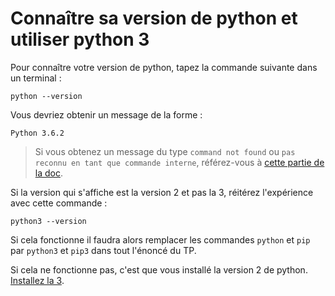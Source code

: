 # Connaître sa version de python et utiliser python 3

Pour connaître votre version de python, tapez la commande suivante dans un terminal :

```
python --version
```

Vous devriez obtenir un message de la forme :

```
Python 3.6.2
```

> Si vous obtenez un message du type `command not found` ou `pas reconnu en tant que commande interne`, référez-vous à [cette partie de la doc](./regler-les-problemes-de-path.md).

Si la version qui s'affiche est la version 2 et pas la 3, réitérez l'expérience avec cette commande :

```
python3 --version
```

Si cela fonctionne il faudra alors remplacer les commandes `python` et `pip` par `python3` et `pip3` dans tout l'énoncé du TP.

Si cela ne fonctionne pas, c'est que vous installé la version 2 de python. [Installez la 3](https://www.python.org/downloads/).